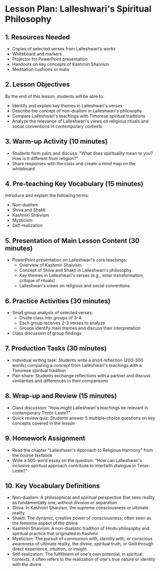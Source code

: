 # Lesson Plan: Lalleshwari's Spiritual Philosophy

## 1. Resources Needed

- Copies of selected verses from Lalleshwari's works
- Whiteboard and markers
- Projector for PowerPoint presentation
- Handouts on key concepts of Kashmiri Shaivism
- Meditation cushions or mats

## 2. Lesson Objectives

By the end of this lesson, students will be able to:
- Identify and explain key themes in Lalleshwari's verses
- Describe the concept of non-dualism in Lalleshwari's philosophy
- Compare Lalleshwari's teachings with Timorese spiritual traditions
- Analyze the relevance of Lalleshwari's views on religious rituals and social conventions in contemporary contexts

## 3. Warm-up Activity (10 minutes)

- Students form pairs and discuss: "What does spirituality mean to you? How is it different from religion?"
- Share responses with the class and create a mind map on the whiteboard

## 4. Pre-teaching Key Vocabulary (15 minutes)

Introduce and explain the following terms:
- Non-dualism
- Shiva and Shakti
- Kashmiri Shaivism
- Mysticism
- Self-realization

## 5. Presentation of Main Lesson Content (30 minutes)

- PowerPoint presentation on Lalleshwari's core teachings:
  - Overview of Kashmiri Shaivism
  - Concept of Shiva and Shakti in Lalleshwari's philosophy
  - Key themes in Lalleshwari's verses (e.g., inner transformation, critique of rituals)
  - Lalleshwari's views on religious and social conventions

## 6. Practice Activities (30 minutes)

- Small group analysis of selected verses:
  - Divide class into groups of 3-4
  - Each group receives 2-3 verses to analyze
  - Groups identify main themes and discuss their interpretation
- Class discussion of group findings

## 7. Production Tasks (30 minutes)

- Individual writing task: Students write a short reflection (200-300 words) comparing a concept from Lalleshwari's teachings with a Timorese spiritual tradition
- Pair-share: Students exchange reflections with a partner and discuss similarities and differences in their comparisons

## 8. Wrap-up and Review (15 minutes)

- Class discussion: "How might Lalleshwari's teachings be relevant in contemporary Timor-Leste?"
- Quick review quiz: Students answer 5 multiple-choice questions on key concepts covered in the lesson

## 9. Homework Assignment

- Read the chapter "Lalleshwari's Approach to Religious Harmony" from the course textbook
- Write a 500-word essay on the question: "How can Lalleshwari's inclusive spiritual approach contribute to interfaith dialogue in Timor-Leste?"

## 10. Key Vocabulary Definitions

- Non-dualism: A philosophical and spiritual perspective that sees reality as fundamentally one, without division or separation
- Shiva: In Kashmiri Shaivism, the supreme consciousness or ultimate reality
- Shakti: The dynamic, creative power of consciousness; often seen as the feminine aspect of the divine
- Kashmiri Shaivism: A non-dualistic tradition of Hindu philosophy and spiritual practice that originated in Kashmir
- Mysticism: The pursuit of communion with, identity with, or conscious awareness of ultimate reality, the divine, spiritual truth, or God through direct experience, intuition, or insight
- Self-realization: The fulfillment of one's own potential; in spiritual contexts, it often refers to the realization of one's true nature or identity with the divine